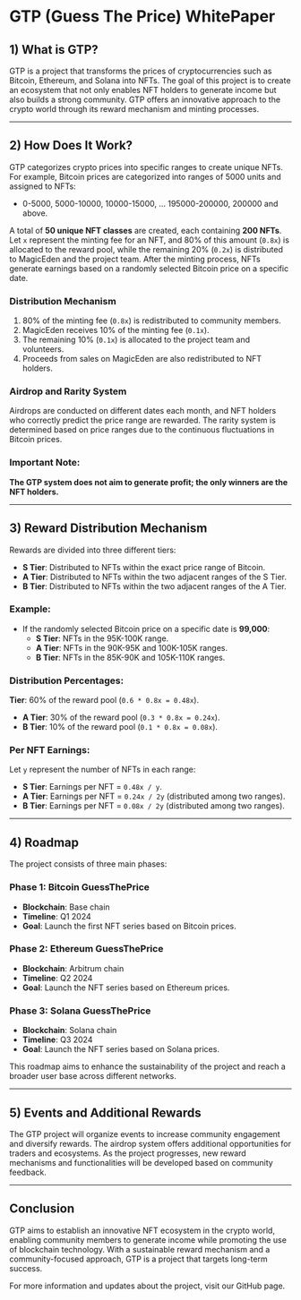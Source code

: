 
# GTP (Guess The Price) WhitePaper

## 1) What is GTP?

GTP is a project that transforms the prices of cryptocurrencies such as Bitcoin, Ethereum, and Solana into NFTs. The goal of this project is to create an ecosystem that not only enables NFT holders to generate income but also builds a strong community. GTP offers an innovative approach to the crypto world through its reward mechanism and minting processes.

---

## 2) How Does It Work?

GTP categorizes crypto prices into specific ranges to create unique NFTs. For example, Bitcoin prices are categorized into ranges of 5000 units and assigned to NFTs:

- 0-5000, 5000-10000, 10000-15000, ... 195000-200000, 200000 and above.

A total of **50 unique NFT classes** are created, each containing **200 NFTs**. Let `x` represent the minting fee for an NFT, and 80% of this amount (`0.8x`) is allocated to the reward pool, while the remaining 20% (`0.2x`) is distributed to MagicEden and the project team. After the minting process, NFTs generate earnings based on a randomly selected Bitcoin price on a specific date.

### Distribution Mechanism

1. 80% of the minting fee (`0.8x`) is redistributed to community members.
2. MagicEden receives 10% of the minting fee (`0.1x`).
3. The remaining 10% (`0.1x`) is allocated to the project team and volunteers.
4. Proceeds from sales on MagicEden are also redistributed to NFT holders.

### Airdrop and Rarity System

Airdrops are conducted on different dates each month, and NFT holders who correctly predict the price range are rewarded. The rarity system is determined based on price ranges due to the continuous fluctuations in Bitcoin prices.

### Important Note:

**The GTP system does not aim to generate profit; the only winners are the NFT holders.**

---

## 3) Reward Distribution Mechanism

Rewards are divided into three different tiers:

- **S Tier**: Distributed to NFTs within the exact price range of Bitcoin.
- **A Tier**: Distributed to NFTs within the two adjacent ranges of the S Tier.
- **B Tier**: Distributed to NFTs within the two adjacent ranges of the A Tier.

### Example:

- If the randomly selected Bitcoin price on a specific date is **99,000**:
  - **S Tier**: NFTs in the 95K-100K range.
  - **A Tier**: NFTs in the 90K-95K and 100K-105K ranges.
  - **B Tier**: NFTs in the 85K-90K and 105K-110K ranges.

### Distribution Percentages:

**Tier**: 60% of the reward pool (`0.6 * 0.8x = 0.48x`).

- **A Tier**: 30% of the reward pool (`0.3 * 0.8x = 0.24x`).
- **B Tier**: 10% of the reward pool (`0.1 * 0.8x = 0.08x`).

### Per NFT Earnings:

Let `y` represent the number of NFTs in each range:

- **S Tier**: Earnings per NFT = `0.48x / y`.
- **A Tier**: Earnings per NFT = `0.24x / 2y` (distributed among two ranges).
- **B Tier**: Earnings per NFT = `0.08x / 2y` (distributed among two ranges).

---

## 4) Roadmap

The project consists of three main phases:

### Phase 1: Bitcoin GuessThePrice

- **Blockchain**: Base chain
- **Timeline**: Q1 2024
- **Goal**: Launch the first NFT series based on Bitcoin prices.

### Phase 2: Ethereum GuessThePrice

- **Blockchain**: Arbitrum chain
- **Timeline**: Q2 2024
- **Goal**: Launch the NFT series based on Ethereum prices.

### Phase 3: Solana GuessThePrice

- **Blockchain**: Solana chain
- **Timeline**: Q3 2024
- **Goal**: Launch the NFT series based on Solana prices.

This roadmap aims to enhance the sustainability of the project and reach a broader user base across different networks.

---

## 5) Events and Additional Rewards

The GTP project will organize events to increase community engagement and diversify rewards. The airdrop system offers additional opportunities for traders and ecosystems. As the project progresses, new reward mechanisms and functionalities will be developed based on community feedback.

---

## Conclusion

GTP aims to establish an innovative NFT ecosystem in the crypto world, enabling community members to generate income while promoting the use of blockchain technology. With a sustainable reward mechanism and a community-focused approach, GTP is a project that targets long-term success.

For more information and updates about the project, visit our GitHub page.

